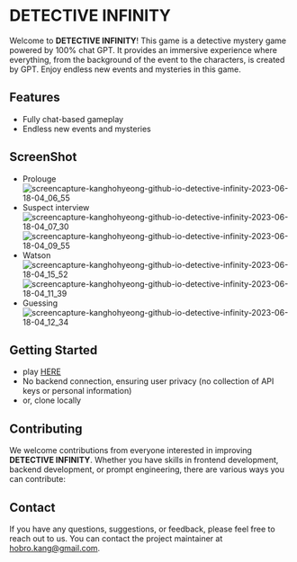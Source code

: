 # DETECTIVE INFINITY

Welcome to **DETECTIVE INFINITY**! This game is a detective mystery game powered by 100% chat GPT. It provides an immersive experience where everything, from the background of the event to the characters, is created by GPT. Enjoy endless new events and mysteries in this game.

## Features

- Fully chat-based gameplay
- Endless new events and mysteries

## ScreenShot
- Prolouge
![screencapture-kanghohyeong-github-io-detective-infinity-2023-06-18-04_06_55](https://github.com/kanghohyeong/detective-infinity/assets/63776725/d74d1d1e-592a-47ba-a788-aba358f4705e)
- Suspect interview
![screencapture-kanghohyeong-github-io-detective-infinity-2023-06-18-04_07_30](https://github.com/kanghohyeong/detective-infinity/assets/63776725/50576213-dc5c-4158-95b2-7b73196d8f4b)
![screencapture-kanghohyeong-github-io-detective-infinity-2023-06-18-04_09_55](https://github.com/kanghohyeong/detective-infinity/assets/63776725/e7d527f7-d0d7-4e49-8fb6-7e7eb8e9322e)
- Watson
![screencapture-kanghohyeong-github-io-detective-infinity-2023-06-18-04_15_52](https://github.com/kanghohyeong/detective-infinity/assets/63776725/7d605adc-4af3-491f-a29d-d085c215527b)
![screencapture-kanghohyeong-github-io-detective-infinity-2023-06-18-04_11_39](https://github.com/kanghohyeong/detective-infinity/assets/63776725/3e369f80-f1cf-42af-898b-3def8f91d139)
- Guessing
![screencapture-kanghohyeong-github-io-detective-infinity-2023-06-18-04_12_34](https://github.com/kanghohyeong/detective-infinity/assets/63776725/668d746e-d692-48b2-afae-c9a55eeb63f2)

## Getting Started

- play [HERE](https://kanghohyeong.github.io/detective-infinity)
- No backend connection, ensuring user privacy (no collection of API keys or personal information)
- or, clone locally

## Contributing

We welcome contributions from everyone interested in improving **DETECTIVE INFINITY**. Whether you have skills in frontend development, backend development, or prompt engineering, there are various ways you can contribute:

## Contact

If you have any questions, suggestions, or feedback, please feel free to reach out to us. You can contact the project maintainer at [hobro.kang@gmail.com](mailto:hobro.kang@gmail.com).
